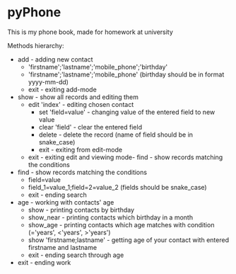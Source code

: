 # pyPhone
This is my phone book, made for homework at university

Methods hierarchy:
- add - adding new contact
  - 'firstname';'lastname';'mobile_phone';'birthday'
  - 'firstname';'lastname';'mobile_phone'
  (birthday should be in format yyyy-mm-dd)
  - exit - exiting add-mode
- show - show all records and editing them
  - edit 'index' - editing chosen contact
    - set 'field=value' - changing value of the entered field to new value
    - clear 'field' - clear the entered field
    - delete - delete the record
    (name of field should be in snake_case)
    - exit - exiting from edit-mode
  - exit - exiting edit and viewing mode- find - show records matching the conditions
- find - show records matching the conditions
  - field=value
  - field_1=value_1;field=2=value_2
  (fields should be snake_case)
  - exit - ending search
- age - working with contacts' age
  - show - printing contacts by birthday
  - show_near - printing contacts which birthday in a month
  - show_age - printing contacts which age matches with condition (='years', <'years', >'years')
  - show 'firstname;lastname' - getting age of your contact with entered firstname and lastname
  - exit - ending search through age
- exit - ending work
